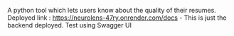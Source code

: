 A python tool which lets users know about the quality of their resumes. 
Deployed link : https://neurolens-47ry.onrender.com/docs - This is just the backend deployed. Test using Swagger UI
